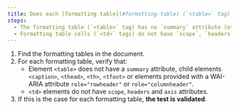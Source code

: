 ```yaml
---
title: Does each [formatting table](#formatting-table) (`<table>` tag) satisfy these conditions?
steps:
  - The formatting table (`<table>` tag) has no `summary` attribute (otherwise empty) and does not contain `<caption>`, `<th>`, `<thead tags >`, `<tfoot>` or tags with a WAI-ARIA attribute `role="rowheader"`, `role="columnheader"`.
  - Formatting table cells (`<td>` tags) do not have `scope`, `headers` and `axis` attributes.
---
```


1. Find the formatting tables in the document.
2. For each formatting table, verify that:
   - Element `<table>` does not have a `summary` attribute, child elements `<caption>`, `<thead>`, `<th>`, `<tfoot>` or elements provided with a WAI-ARIA attribute `role="rowheader"` or `role="columnheader"`.
   - `<td>` elements do not have `scope`, `headers` and `axis` attributes.
3. If this is the case for each formatting table, **the test is validated**.

